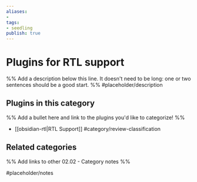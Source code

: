 ```yaml
---
aliases:
- 
tags: 
- seedling 
publish: true
---
```



# Plugins for RTL support

%% Add a description below this line. It doesn't need to be long: one or two sentences should be a good start. %%
#placeholder/description 

## Plugins in this category

%% Add a bullet here and link to the plugins you'd like to categorize! %%

- [[obsidian-rtl|RTL Support]] #category/review-classification 

## Related categories

%% Add links to other 02.02 - Category notes %%

#placeholder/notes
